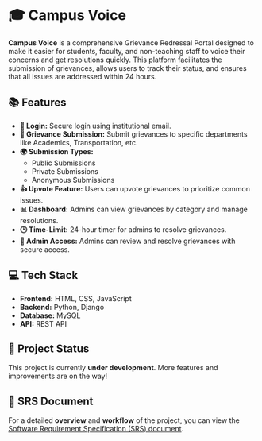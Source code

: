 # 🎓 Campus Voice

**Campus Voice** is a comprehensive Grievance Redressal Portal designed to make it easier for students, faculty, and non-teaching staff to voice their concerns and get resolutions quickly. This platform facilitates the submission of grievances, allows users to track their status, and ensures that all issues are addressed within 24 hours.

## 📚 Features
- **🔑 Login:** Secure login using institutional email.
- **📄 Grievance Submission:** Submit grievances to specific departments like Academics, Transportation, etc.
- **🌍 Submission Types:**
  - Public Submissions
  - Private Submissions
  - Anonymous Submissions
- **👍 Upvote Feature:** Users can upvote grievances to prioritize common issues.
- **📊 Dashboard:** Admins can view grievances by category and manage resolutions.
- **🕒 Time-Limit:** 24-hour timer for admins to resolve grievances.
- **🔐 Admin Access:** Admins can review and resolve grievances with secure access.

## 💻 Tech Stack
- **Frontend:** HTML, CSS, JavaScript
- **Backend:** Python, Django
- **Database:** MySQL
- **API:** REST API

## 🚧 Project Status
This project is currently **under development**. More features and improvements are on the way!

## 📄 SRS Document
For a detailed **overview** and **workflow** of the project, you can view the [Software Requirement Specification (SRS) document](https://github.com/RGOKULKUMAR12/CAMPUS-VOICE/blob/main/34_7376222AL131_PROJECT%20FLOW.pdf).
